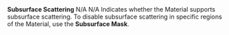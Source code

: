 <tr>
<td><strong>Subsurface Scattering</strong></td>
<td>N/A</td>
<td>N/A</td>
<td>Indicates whether the Material supports subsurface scattering. To disable subsurface scattering in specific regions of the Material, use the <strong>Subsurface Mask</strong>.</td>
</tr>
